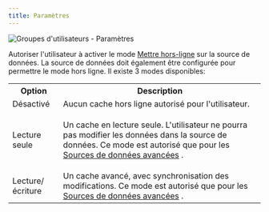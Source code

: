 ```yaml
---
title: Paramètres
---
```

![Groupes d'utilisateurs - Paramètres](/img/fr/server/ServerOp8038.png)  

Autoriser l'utilisateur à activer le mode [Mettre hors-ligne](https://help.remotedesktopmanager.com/fr/datasource_offline.html) sur la source de données. La source de données doit également être configurée pour permettre le mode hors ligne. Il existe 3 modes disponibles:  

<table>
	<tr>
		<th>
Option 
		</th>
		<th>
Description 
		</th>
	</tr>
	<tr>
		<td>
Désactivé 
		</td>
		<td>
Aucun cache hors ligne autorisé pour l'utilisateur. 
		</td>
	</tr>
	<tr>
		<td>
Lecture seule 
		</td>
		<td>
		
Un cache en lecture seule. L'utilisateur ne pourra pas modifier les données dans la source de données. Ce mode est autorisé que pour les [Sources de données avancées](https://help.remotedesktopmanager.com/fr/datasources_advanced.html) . 
		</td>
	</tr>
	<tr>
		<td>
Lecture/écriture 
		</td>
		<td>
Un cache avancé, avec synchronisation des modifications. Ce mode est autorisé que pour les [Sources de données avancées](https://help.remotedesktopmanager.com/fr/datasources_advanced.html) . 
		</td>
	</tr>
</table>


